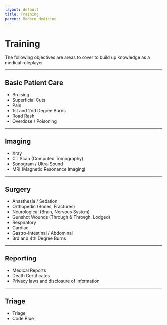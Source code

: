 ```yaml
---
layout: default
title: Training
parent: Modern Medicine
---
```


# Training
The following objectives are areas to cover to build up knowledge as a medical roleplayer

---

## Basic Patient Care
- Bruising
- Superficial Cuts
- Pain
- 1st and 2nd Degree Burns
- Road Rash
- Overdose / Poisoning

---

## Imaging
- Xray
- CT Scan (Computed Tomography)
- Sonogram / Ultra-Sound
- MRI (Magnetic Resonance Imaging)

---

## Surgery
- Anasthesia / Sedation
- Orthopedic (Bones, Fractures)
- Neurological (Brain, Nervous System)
- Gunshot Wounds (Through & Through, Lodged)
- Respiratory
- Cardiac
- Gastro-Intestinal / Abdominal
- 3rd and 4th Degree Burns

---

## Reporting
- Medical Reports
- Death Certificates
- Privacy laws and disclosure of information

---

## Triage
- Triage
- Code Blue